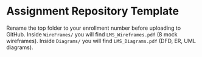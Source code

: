 # Assignment Repository Template

Rename the top folder to your enrollment number before uploading to GitHub.
Inside `WireFrames/` you will find `LMS_Wireframes.pdf` (8 mock wireframes).
Inside `Diagrams/` you will find `LMS_Diagrams.pdf` (DFD, ER, UML diagrams).
